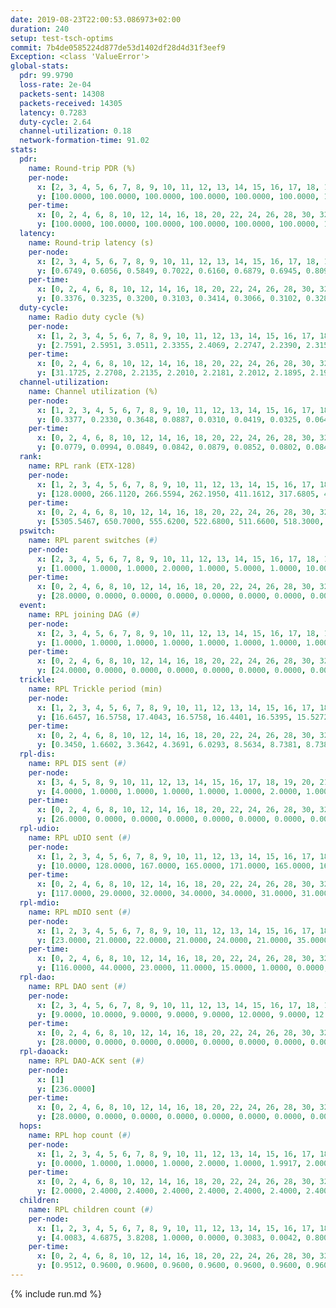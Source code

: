 ```yaml
---
date: 2019-08-23T22:00:53.086973+02:00
duration: 240
setup: test-tsch-optims
commit: 7b4de0585224d877de53d1402df28d4d31f3eef9
Exception: <class 'ValueError'>
global-stats:
  pdr: 99.9790
  loss-rate: 2e-04
  packets-sent: 14308
  packets-received: 14305
  latency: 0.7283
  duty-cycle: 2.64
  channel-utilization: 0.18
  network-formation-time: 91.02
stats:
  pdr:
    name: Round-trip PDR (%)
    per-node:
      x: [2, 3, 4, 5, 6, 7, 8, 9, 10, 11, 12, 13, 14, 15, 16, 17, 18, 19, 20, 21, 22, 23, 24, 25]
      y: [100.0000, 100.0000, 100.0000, 100.0000, 100.0000, 100.0000, 100.0000, 100.0000, 100.0000, 100.0000, 100.0000, 100.0000, 99.4966, 100.0000, 100.0000, 100.0000, 100.0000, 100.0000, 100.0000, 100.0000, 100.0000, 100.0000, 100.0000, 100.0000]
    per-time:
      x: [0, 2, 4, 6, 8, 10, 12, 14, 16, 18, 20, 22, 24, 26, 28, 30, 32, 34, 36, 38, 40, 42, 44, 46, 48, 50, 52, 54, 56, 58, 60, 62, 64, 66, 68, 70, 72, 74, 76, 78, 80, 82, 84, 86, 88, 90, 92, 94, 96, 98, 100, 102, 104, 106, 108, 110, 112, 114, 116, 118, 120, 122, 124, 126, 128, 130, 132, 134, 136, 138, 140, 142, 144, 146, 148, 150, 152, 154, 156, 158, 160, 162, 164, 166, 168, 170, 172, 174, 176, 178, 180, 182, 184, 186, 188, 190, 192, 194, 196, 198, 200, 202, 204, 206, 208, 210, 212, 214, 216, 218, 220, 222, 224, 226, 228, 230, 232, 234, 236, 238]
      y: [100.0000, 100.0000, 100.0000, 100.0000, 100.0000, 100.0000, 100.0000, 100.0000, 100.0000, 100.0000, 100.0000, 100.0000, 100.0000, 100.0000, 100.0000, 100.0000, 100.0000, 100.0000, 100.0000, 100.0000, 100.0000, 100.0000, 100.0000, 100.0000, 100.0000, 100.0000, 100.0000, 100.0000, 100.0000, 100.0000, 100.0000, 100.0000, 100.0000, 100.0000, 100.0000, 100.0000, 100.0000, 100.0000, 100.0000, 100.0000, 100.0000, 100.0000, 100.0000, 100.0000, 100.0000, 100.0000, 100.0000, 100.0000, 100.0000, 100.0000, 100.0000, 100.0000, 100.0000, 100.0000, 100.0000, 100.0000, 100.0000, 100.0000, 100.0000, 100.0000, 100.0000, 100.0000, 100.0000, 100.0000, 100.0000, 100.0000, 100.0000, 100.0000, 100.0000, 100.0000, 100.0000, 100.0000, 100.0000, 100.0000, 100.0000, 100.0000, 100.0000, 100.0000, 100.0000, 100.0000, 100.0000, 100.0000, 100.0000, 100.0000, 100.0000, 100.0000, 100.0000, 100.0000, 100.0000, 100.0000, 100.0000, 100.0000, 100.0000, 100.0000, 100.0000, 100.0000, 100.0000, 100.0000, 100.0000, 99.1667, 98.3333, 100.0000, 100.0000, 100.0000, 100.0000, 100.0000, 100.0000, 100.0000, 100.0000, 100.0000, 100.0000, 100.0000, 100.0000, 100.0000, 100.0000, 100.0000, 100.0000, 100.0000, 100.0000, 100.0000]
  latency:
    name: Round-trip latency (s)
    per-node:
      x: [2, 3, 4, 5, 6, 7, 8, 9, 10, 11, 12, 13, 14, 15, 16, 17, 18, 19, 20, 21, 22, 23, 24, 25]
      y: [0.6749, 0.6056, 0.5849, 0.7022, 0.6160, 0.6879, 0.6945, 0.8090, 0.7563, 0.7832, 0.6911, 0.6708, 0.7846, 0.7125, 0.7050, 0.6941, 0.6790, 0.7455, 0.7102, 0.8241, 0.7504, 0.8819, 0.8814, 0.8106]
    per-time:
      x: [0, 2, 4, 6, 8, 10, 12, 14, 16, 18, 20, 22, 24, 26, 28, 30, 32, 34, 36, 38, 40, 42, 44, 46, 48, 50, 52, 54, 56, 58, 60, 62, 64, 66, 68, 70, 72, 74, 76, 78, 80, 82, 84, 86, 88, 90, 92, 94, 96, 98, 100, 102, 104, 106, 108, 110, 112, 114, 116, 118, 120, 122, 124, 126, 128, 130, 132, 134, 136, 138, 140, 142, 144, 146, 148, 150, 152, 154, 156, 158, 160, 162, 164, 166, 168, 170, 172, 174, 176, 178, 180, 182, 184, 186, 188, 190, 192, 194, 196, 198, 200, 202, 204, 206, 208, 210, 212, 214, 216, 218, 220, 222, 224, 226, 228, 230, 232, 234, 236, 238]
      y: [0.3376, 0.3235, 0.3200, 0.3103, 0.3414, 0.3066, 0.3102, 0.3282, 0.3123, 0.3387, 0.3490, 0.3293, 0.3254, 0.3374, 0.3222, 0.3113, 0.3300, 0.3256, 0.3057, 0.3139, 0.3250, 0.3776, 0.3556, 0.3563, 0.3047, 0.2841, 0.3186, 0.3107, 0.3379, 0.3246, 0.3151, 0.3363, 0.3125, 0.3192, 0.3187, 0.3348, 0.3475, 0.3378, 0.3178, 0.2977, 0.3130, 0.3002, 0.2957, 0.3768, 0.3117, 0.3022, 0.3295, 0.3663, 0.3687, 0.3449, 0.3310, 0.3005, 0.3237, 0.4284, 0.4907, 0.4474, 0.3329, 0.3236, 0.3560, 0.6446, 0.8210, 0.5321, 0.4732, 0.3909, 0.3699, 0.8022, 1.2573, 1.0043, 0.7683, 0.4734, 0.5562, 0.8205, 1.2823, 1.2563, 1.2485, 0.9953, 0.7318, 0.8473, 1.2815, 1.2886, 1.2766, 1.2564, 1.2361, 1.1393, 1.2717, 1.2576, 1.2766, 1.2631, 1.1852, 1.0758, 1.2683, 1.2524, 1.2620, 1.2574, 1.2723, 1.2651, 1.2742, 1.2564, 1.2879, 1.2660, 1.2704, 1.2730, 1.2705, 1.3209, 1.3330, 1.3125, 1.2478, 1.2584, 1.2471, 1.2589, 1.2669, 1.2599, 1.2493, 1.2698, 1.2756, 1.2439, 1.2582, 1.2816, 1.2575, 1.2775]
  duty-cycle:
    name: Radio duty cycle (%)
    per-node:
      x: [1, 2, 3, 4, 5, 6, 7, 8, 9, 10, 11, 12, 13, 14, 15, 16, 17, 18, 19, 20, 21, 22, 23, 24, 25]
      y: [2.7591, 2.5951, 3.0511, 2.3355, 2.4069, 2.2747, 2.2390, 2.3156, 2.2749, 2.1469, 2.3978, 2.2774, 2.3951, 2.4954, 2.6460, 2.3356, 2.3762, 2.4940, 2.4989, 2.5426, 2.6085, 2.4006, 2.4664, 2.4504, 2.3830]
    per-time:
      x: [0, 2, 4, 6, 8, 10, 12, 14, 16, 18, 20, 22, 24, 26, 28, 30, 32, 34, 36, 38, 40, 42, 44, 46, 48, 50, 52, 54, 56, 58, 60, 62, 64, 66, 68, 70, 72, 74, 76, 78, 80, 82, 84, 86, 88, 90, 92, 94, 96, 98, 100, 102, 104, 106, 108, 110, 112, 114, 116, 118, 120, 122, 124, 126, 128, 130, 132, 134, 136, 138, 140, 142, 144, 146, 148, 150, 152, 154, 156, 158, 160, 162, 164, 166, 168, 170, 172, 174, 176, 178, 180, 182, 184, 186, 188, 190, 192, 194, 196, 198, 200, 202, 204, 206, 208, 210, 212, 214, 216, 218, 220, 222, 224, 226, 228, 230, 232, 234, 236, 238]
      y: [31.1725, 2.2708, 2.2135, 2.2010, 2.2181, 2.2012, 2.1895, 2.1931, 2.2153, 2.2046, 2.2188, 2.2115, 2.2073, 2.2137, 2.2435, 2.2304, 2.2032, 2.2103, 2.2027, 2.1980, 2.1957, 3.1297, 2.8722, 2.8210, 2.6907, 2.1798, 2.1885, 2.1897, 2.1921, 2.2380, 2.2023, 2.1902, 2.2065, 2.1975, 2.1997, 2.2004, 2.1961, 2.1945, 2.1894, 2.1958, 2.1763, 2.1865, 2.2048, 2.2193, 2.2191, 2.1652, 2.2002, 2.1924, 2.2028, 2.2001, 2.2033, 2.2072, 2.1838, 2.1853, 2.2014, 2.2009, 2.2085, 2.2007, 2.1955, 2.1812, 2.1985, 2.1922, 2.2048, 2.1935, 2.2040, 2.1926, 2.2058, 2.2014, 2.1863, 2.2015, 2.1874, 2.2072, 2.1902, 2.1867, 2.1741, 2.1850, 2.1913, 2.1953, 2.1863, 2.1991, 2.1839, 2.1987, 2.1839, 2.2137, 2.1858, 2.2071, 2.2198, 2.1991, 2.1811, 2.2028, 2.1940, 2.1955, 2.1755, 2.1908, 2.1835, 2.2042, 2.1815, 2.1908, 2.1917, 2.2067, 2.2826, 2.2295, 2.2095, 3.0546, 3.0909, 3.0022, 2.5710, 2.1884, 2.1860, 2.1972, 2.1766, 2.1747, 2.1871, 2.1803, 2.1920, 2.1931, 2.1872, 2.1901, 2.1959, 2.1653]
  channel-utilization:
    name: Channel utilization (%)
    per-node:
      x: [1, 2, 3, 4, 5, 6, 7, 8, 9, 10, 11, 12, 13, 14, 15, 16, 17, 18, 19, 20, 21, 22, 23, 24, 25]
      y: [0.3377, 0.2330, 0.3648, 0.0887, 0.0310, 0.0419, 0.0325, 0.0643, 0.0314, 0.0686, 0.0326, 0.0352, 0.0492, 0.0304, 0.1906, 0.0704, 0.0401, 0.0794, 0.0437, 0.0750, 0.0473, 0.0337, 0.0325, 0.0326, 0.0326]
    per-time:
      x: [0, 2, 4, 6, 8, 10, 12, 14, 16, 18, 20, 22, 24, 26, 28, 30, 32, 34, 36, 38, 40, 42, 44, 46, 48, 50, 52, 54, 56, 58, 60, 62, 64, 66, 68, 70, 72, 74, 76, 78, 80, 82, 84, 86, 88, 90, 92, 94, 96, 98, 100, 102, 104, 106, 108, 110, 112, 114, 116, 118, 120, 122, 124, 126, 128, 130, 132, 134, 136, 138, 140, 142, 144, 146, 148, 150, 152, 154, 156, 158, 160, 162, 164, 166, 168, 170, 172, 174, 176, 178, 180, 182, 184, 186, 188, 190, 192, 194, 196, 198, 200, 202, 204, 206, 208, 210, 212, 214, 216, 218, 220, 222, 224, 226, 228, 230, 232, 234, 236, 238]
      y: [0.0779, 0.0994, 0.0849, 0.0842, 0.0879, 0.0852, 0.0802, 0.0841, 0.0886, 0.0833, 0.0939, 0.0886, 0.0878, 0.0905, 0.0984, 0.0941, 0.0848, 0.0879, 0.0863, 0.0842, 0.0851, 0.4207, 0.2905, 0.2642, 0.2250, 0.0743, 0.0834, 0.0824, 0.0840, 0.0969, 0.0867, 0.0810, 0.0870, 0.0854, 0.0834, 0.0849, 0.0862, 0.0838, 0.0819, 0.0817, 0.0768, 0.0833, 0.0853, 0.0914, 0.0897, 0.0766, 0.0848, 0.0862, 0.0861, 0.0855, 0.0834, 0.0871, 0.0795, 0.0830, 0.0869, 0.0843, 0.0900, 0.0863, 0.0832, 0.0793, 0.0840, 0.0835, 0.0862, 0.0842, 0.0866, 0.0816, 0.0867, 0.0841, 0.0819, 0.0860, 0.0818, 0.0883, 0.0821, 0.0821, 0.0780, 0.0817, 0.0829, 0.0837, 0.0814, 0.0883, 0.0823, 0.0875, 0.0810, 0.0896, 0.0820, 0.0880, 0.0903, 0.0856, 0.0798, 0.0883, 0.0824, 0.0833, 0.0771, 0.0801, 0.0791, 0.0864, 0.0773, 0.0811, 0.0827, 0.0883, 0.0895, 0.0862, 0.0869, 0.3892, 0.3695, 0.3435, 0.2484, 0.0806, 0.0820, 0.0834, 0.0778, 0.0794, 0.0808, 0.0788, 0.0843, 0.0841, 0.0813, 0.0819, 0.0830, 0.0742]
  rank:
    name: RPL rank (ETX-128)
    per-node:
      x: [1, 2, 3, 4, 5, 6, 7, 8, 9, 10, 11, 12, 13, 14, 15, 16, 17, 18, 19, 20, 21, 22, 23, 24, 25]
      y: [128.0000, 266.1120, 266.5594, 262.1950, 411.1612, 317.6805, 437.7429, 409.1784, 559.1240, 445.8313, 848.2541, 406.8264, 433.1116, 800.2614, 400.8755, 468.0373, 427.3444, 554.0954, 810.5597, 827.5207, 631.9588, 609.6390, 707.6857, 701.5556, 1032.8845]
    per-time:
      x: [0, 2, 4, 6, 8, 10, 12, 14, 16, 18, 20, 22, 24, 26, 28, 30, 32, 34, 36, 38, 40, 42, 44, 46, 48, 50, 52, 54, 56, 58, 60, 62, 64, 66, 68, 70, 72, 74, 76, 78, 80, 82, 84, 86, 88, 90, 92, 94, 96, 98, 100, 102, 104, 106, 108, 110, 112, 114, 116, 118, 120, 122, 124, 126, 128, 130, 132, 134, 136, 138, 140, 142, 144, 146, 148, 150, 152, 154, 156, 158, 160, 162, 164, 166, 168, 170, 172, 174, 176, 178, 180, 182, 184, 186, 188, 190, 192, 194, 196, 198, 200, 202, 204, 206, 208, 210, 212, 214, 216, 218, 220, 222, 224, 226, 228, 230, 232, 234, 236, 238]
      y: [5305.5467, 650.7000, 555.6200, 522.6800, 511.6600, 518.3000, 513.7200, 511.4800, 508.2200, 482.7400, 488.5490, 488.1400, 497.9400, 487.9020, 505.2600, 500.1176, 493.8400, 485.4400, 480.4200, 478.3400, 482.9000, 321.8182, 285.7932, 280.9351, 289.0928, 470.0200, 462.9200, 456.9600, 458.5400, 474.4200, 474.2600, 473.2800, 472.1569, 468.0200, 457.9000, 459.9400, 468.4200, 477.3400, 471.2000, 464.2600, 469.5800, 467.7400, 457.5294, 451.3400, 451.1400, 449.7200, 450.9800, 457.6000, 455.0600, 452.8600, 449.9800, 444.9800, 444.2600, 451.1000, 463.0784, 458.7308, 473.2745, 473.1176, 472.9200, 474.6471, 469.3000, 484.2500, 484.7600, 490.0784, 492.0600, 494.8039, 492.9808, 471.9423, 456.1800, 464.9020, 465.3137, 461.4314, 458.2600, 464.4000, 465.2157, 454.8600, 460.4600, 458.9216, 457.0200, 462.3200, 460.8400, 452.4510, 452.7059, 461.3462, 466.4200, 463.2400, 466.2353, 467.5098, 469.2000, 475.2075, 469.9038, 450.2000, 444.2000, 446.7000, 449.6800, 450.6400, 447.4400, 451.9200, 448.2800, 447.6078, 457.4706, 458.5800, 453.8600, 309.3600, 281.0873, 287.8779, 299.6834, 445.6200, 441.1000, 447.2308, 450.2800, 445.2000, 440.2200, 440.8200, 444.3200, 446.9000, 443.8800, 441.3600, 441.2400, 438.1400]
  pswitch:
    name: RPL parent switches (#)
    per-node:
      x: [2, 3, 4, 5, 6, 7, 8, 9, 10, 11, 12, 13, 14, 15, 16, 17, 18, 19, 20, 21, 22, 23, 24, 25]
      y: [1.0000, 1.0000, 1.0000, 2.0000, 1.0000, 5.0000, 1.0000, 10.0000, 3.0000, 4.0000, 2.0000, 2.0000, 2.0000, 1.0000, 1.0000, 1.0000, 1.0000, 3.0000, 2.0000, 4.0000, 1.0000, 6.0000, 4.0000, 11.0000]
    per-time:
      x: [0, 2, 4, 6, 8, 10, 12, 14, 16, 18, 20, 22, 24, 26, 28, 30, 32, 34, 36, 38, 40, 42, 44, 46, 48, 50, 52, 54, 56, 58, 60, 62, 64, 66, 68, 70, 72, 74, 76, 78, 80, 82, 84, 86, 88, 90, 92, 94, 96, 98, 100, 102, 104, 106, 108, 110, 112, 114, 116, 118, 120, 122, 124, 126, 128, 130, 132, 134, 136, 138, 140, 142, 144, 146, 148, 150, 152, 154, 156, 158, 160, 162, 164, 166, 168, 170, 172, 174, 176, 178, 180, 182, 184, 186, 188, 190, 192, 194, 196, 198, 200, 202, 204, 206, 208, 210, 212, 214, 216, 218]
      y: [28.0000, 0.0000, 0.0000, 0.0000, 0.0000, 0.0000, 0.0000, 0.0000, 0.0000, 0.0000, 1.0000, 0.0000, 0.0000, 1.0000, 0.0000, 1.0000, 0.0000, 0.0000, 0.0000, 0.0000, 0.0000, 2.0000, 0.0000, 0.0000, 0.0000, 0.0000, 0.0000, 0.0000, 0.0000, 0.0000, 0.0000, 0.0000, 1.0000, 0.0000, 0.0000, 0.0000, 0.0000, 0.0000, 0.0000, 0.0000, 0.0000, 0.0000, 1.0000, 0.0000, 0.0000, 0.0000, 0.0000, 0.0000, 0.0000, 0.0000, 0.0000, 0.0000, 0.0000, 0.0000, 1.0000, 2.0000, 1.0000, 1.0000, 0.0000, 1.0000, 0.0000, 2.0000, 0.0000, 1.0000, 0.0000, 1.0000, 2.0000, 2.0000, 0.0000, 1.0000, 1.0000, 1.0000, 0.0000, 0.0000, 1.0000, 0.0000, 0.0000, 1.0000, 0.0000, 0.0000, 0.0000, 1.0000, 1.0000, 2.0000, 0.0000, 0.0000, 1.0000, 1.0000, 0.0000, 3.0000, 2.0000, 0.0000, 0.0000, 0.0000, 0.0000, 0.0000, 0.0000, 0.0000, 0.0000, 1.0000, 2.0000, 0.0000, 0.0000, 0.0000, 0.0000, 0.0000, 0.0000, 0.0000, 0.0000, 2.0000]
  event:
    name: RPL joining DAG (#)
    per-node:
      x: [2, 3, 4, 5, 6, 7, 8, 9, 10, 11, 12, 13, 14, 15, 16, 17, 18, 19, 20, 21, 22, 23, 24, 25]
      y: [1.0000, 1.0000, 1.0000, 1.0000, 1.0000, 1.0000, 1.0000, 1.0000, 1.0000, 1.0000, 1.0000, 1.0000, 2.0000, 1.0000, 1.0000, 1.0000, 1.0000, 1.0000, 1.0000, 1.0000, 1.0000, 1.0000, 1.0000, 1.0000]
    per-time:
      x: [0, 2, 4, 6, 8, 10, 12, 14, 16, 18, 20, 22, 24, 26, 28, 30, 32, 34, 36, 38, 40, 42, 44, 46, 48, 50, 52, 54, 56, 58, 60, 62, 64, 66, 68, 70, 72, 74, 76, 78, 80, 82, 84, 86, 88, 90, 92, 94, 96, 98, 100, 102, 104, 106, 108, 110, 112, 114, 116, 118, 120, 122, 124, 126, 128, 130, 132, 134, 136, 138, 140, 142, 144, 146, 148, 150, 152, 154, 156, 158, 160, 162, 164, 166, 168, 170, 172, 174, 176, 178, 180, 182, 184, 186, 188, 190, 192, 194, 196, 198, 200]
      y: [24.0000, 0.0000, 0.0000, 0.0000, 0.0000, 0.0000, 0.0000, 0.0000, 0.0000, 0.0000, 0.0000, 0.0000, 0.0000, 0.0000, 0.0000, 0.0000, 0.0000, 0.0000, 0.0000, 0.0000, 0.0000, 0.0000, 0.0000, 0.0000, 0.0000, 0.0000, 0.0000, 0.0000, 0.0000, 0.0000, 0.0000, 0.0000, 0.0000, 0.0000, 0.0000, 0.0000, 0.0000, 0.0000, 0.0000, 0.0000, 0.0000, 0.0000, 0.0000, 0.0000, 0.0000, 0.0000, 0.0000, 0.0000, 0.0000, 0.0000, 0.0000, 0.0000, 0.0000, 0.0000, 0.0000, 0.0000, 0.0000, 0.0000, 0.0000, 0.0000, 0.0000, 0.0000, 0.0000, 0.0000, 0.0000, 0.0000, 0.0000, 0.0000, 0.0000, 0.0000, 0.0000, 0.0000, 0.0000, 0.0000, 0.0000, 0.0000, 0.0000, 0.0000, 0.0000, 0.0000, 0.0000, 0.0000, 0.0000, 0.0000, 0.0000, 0.0000, 0.0000, 0.0000, 0.0000, 0.0000, 0.0000, 0.0000, 0.0000, 0.0000, 0.0000, 0.0000, 0.0000, 0.0000, 0.0000, 0.0000, 1.0000]
  trickle:
    name: RPL Trickle period (min)
    per-node:
      x: [1, 2, 3, 4, 5, 6, 7, 8, 9, 10, 11, 12, 13, 14, 15, 16, 17, 18, 19, 20, 21, 22, 23, 24, 25]
      y: [16.6457, 16.5758, 17.4043, 16.5758, 16.4401, 16.5395, 15.5272, 15.6515, 15.5801, 16.4599, 15.5824, 15.6576, 15.6644, 15.5860, 15.6495, 15.6501, 15.6495, 15.6492, 16.5306, 15.6568, 16.5832, 15.6492, 16.6094, 16.5843, 16.5608]
    per-time:
      x: [0, 2, 4, 6, 8, 10, 12, 14, 16, 18, 20, 22, 24, 26, 28, 30, 32, 34, 36, 38, 40, 42, 44, 46, 48, 50, 52, 54, 56, 58, 60, 62, 64, 66, 68, 70, 72, 74, 76, 78, 80, 82, 84, 86, 88, 90, 92, 94, 96, 98, 100, 102, 104, 106, 108, 110, 112, 114, 116, 118, 120, 122, 124, 126, 128, 130, 132, 134, 136, 138, 140, 142, 144, 146, 148, 150, 152, 154, 156, 158, 160, 162, 164, 166, 168, 170, 172, 174, 176, 178, 180, 182, 184, 186, 188, 190, 192, 194, 196, 198, 200, 202, 204, 206, 208, 210, 212, 214, 216, 218, 220, 222, 224, 226, 228, 230, 232, 234, 236, 238]
      y: [0.3450, 1.6602, 3.3642, 4.3691, 6.0293, 8.5634, 8.7381, 8.7381, 9.2624, 16.9520, 17.4763, 17.4763, 17.4763, 17.4763, 17.4763, 17.4763, 17.4763, 17.4763, 17.4763, 17.4763, 17.4763, 17.4763, 17.4763, 17.4763, 17.4763, 17.4763, 17.4763, 17.4763, 17.4763, 17.4763, 17.4763, 17.4763, 17.4763, 17.4763, 17.4763, 17.4763, 17.4763, 17.4763, 17.4763, 17.4763, 17.4763, 17.4763, 17.4763, 17.4763, 17.4763, 17.4763, 17.4763, 17.4763, 17.4763, 17.4763, 17.4763, 17.4763, 17.4763, 17.4763, 17.4763, 17.4763, 17.4763, 17.4763, 17.4763, 17.4763, 17.4763, 17.4763, 17.4763, 17.4763, 17.4763, 17.4763, 17.4763, 17.4763, 17.4763, 17.4763, 17.4763, 17.4763, 17.4763, 17.4763, 17.4763, 17.4763, 17.4763, 17.4763, 17.4763, 17.4763, 17.4763, 17.4763, 17.4763, 17.4763, 17.4763, 17.4763, 17.4763, 17.4763, 17.4763, 17.4763, 17.4763, 17.4763, 17.4763, 17.4763, 17.4763, 17.4763, 17.4763, 17.4763, 17.4763, 17.4763, 13.0871, 9.2023, 9.5246, 16.2370, 16.8688, 17.0605, 16.5991, 12.9324, 12.9324, 15.1237, 17.4763, 17.4763, 17.4763, 17.4763, 17.4763, 17.4763, 17.4763, 17.4763, 17.4763, 17.4763]
  rpl-dis:
    name: RPL DIS sent (#)
    per-node:
      x: [3, 4, 5, 8, 9, 10, 11, 12, 13, 14, 15, 16, 17, 18, 19, 20, 21, 22, 23, 24, 25]
      y: [4.0000, 1.0000, 1.0000, 1.0000, 1.0000, 1.0000, 2.0000, 1.0000, 1.0000, 3.0000, 1.0000, 1.0000, 1.0000, 1.0000, 2.0000, 1.0000, 2.0000, 1.0000, 1.0000, 2.0000, 2.0000]
    per-time:
      x: [0, 2, 4, 6, 8, 10, 12, 14, 16, 18, 20, 22, 24, 26, 28, 30, 32, 34, 36, 38, 40, 42, 44, 46, 48, 50, 52, 54, 56, 58, 60, 62, 64, 66, 68, 70, 72, 74, 76, 78, 80, 82, 84, 86, 88, 90, 92, 94, 96, 98, 100, 102, 104, 106, 108, 110, 112, 114, 116, 118, 120, 122, 124, 126, 128, 130, 132, 134, 136, 138, 140, 142, 144, 146, 148, 150, 152, 154, 156, 158, 160, 162, 164, 166, 168, 170, 172, 174, 176, 178, 180, 182, 184, 186, 188, 190, 192, 194, 196, 198, 200, 202, 204, 206, 208, 210, 212]
      y: [26.0000, 0.0000, 0.0000, 0.0000, 0.0000, 0.0000, 0.0000, 0.0000, 0.0000, 0.0000, 0.0000, 0.0000, 0.0000, 0.0000, 0.0000, 0.0000, 0.0000, 0.0000, 0.0000, 0.0000, 0.0000, 0.0000, 1.0000, 1.0000, 0.0000, 0.0000, 0.0000, 0.0000, 0.0000, 0.0000, 0.0000, 0.0000, 0.0000, 0.0000, 0.0000, 0.0000, 0.0000, 0.0000, 0.0000, 0.0000, 0.0000, 0.0000, 0.0000, 0.0000, 0.0000, 0.0000, 0.0000, 0.0000, 0.0000, 0.0000, 0.0000, 0.0000, 0.0000, 0.0000, 0.0000, 0.0000, 0.0000, 0.0000, 0.0000, 0.0000, 0.0000, 0.0000, 0.0000, 0.0000, 0.0000, 0.0000, 0.0000, 0.0000, 0.0000, 0.0000, 0.0000, 0.0000, 0.0000, 0.0000, 0.0000, 0.0000, 0.0000, 0.0000, 0.0000, 0.0000, 0.0000, 0.0000, 0.0000, 0.0000, 0.0000, 0.0000, 0.0000, 0.0000, 0.0000, 0.0000, 0.0000, 0.0000, 0.0000, 0.0000, 0.0000, 0.0000, 0.0000, 0.0000, 0.0000, 0.0000, 1.0000, 0.0000, 0.0000, 0.0000, 1.0000, 0.0000, 1.0000]
  rpl-udio:
    name: RPL uDIO sent (#)
    per-node:
      x: [1, 2, 3, 4, 5, 6, 7, 8, 9, 10, 11, 12, 13, 14, 15, 16, 17, 18, 19, 20, 21, 22, 23, 24, 25]
      y: [10.0000, 128.0000, 167.0000, 165.0000, 171.0000, 165.0000, 165.0000, 168.0000, 163.0000, 162.0000, 177.0000, 166.0000, 163.0000, 175.0000, 151.0000, 163.0000, 166.0000, 171.0000, 158.0000, 162.0000, 165.0000, 171.0000, 165.0000, 168.0000, 168.0000]
    per-time:
      x: [0, 2, 4, 6, 8, 10, 12, 14, 16, 18, 20, 22, 24, 26, 28, 30, 32, 34, 36, 38, 40, 42, 44, 46, 48, 50, 52, 54, 56, 58, 60, 62, 64, 66, 68, 70, 72, 74, 76, 78, 80, 82, 84, 86, 88, 90, 92, 94, 96, 98, 100, 102, 104, 106, 108, 110, 112, 114, 116, 118, 120, 122, 124, 126, 128, 130, 132, 134, 136, 138, 140, 142, 144, 146, 148, 150, 152, 154, 156, 158, 160, 162, 164, 166, 168, 170, 172, 174, 176, 178, 180, 182, 184, 186, 188, 190, 192, 194, 196, 198, 200, 202, 204, 206, 208, 210, 212, 214, 216, 218, 220, 222, 224, 226, 228, 230, 232, 234, 236, 238]
      y: [117.0000, 29.0000, 32.0000, 34.0000, 34.0000, 31.0000, 31.0000, 32.0000, 35.0000, 33.0000, 37.0000, 33.0000, 32.0000, 27.0000, 37.0000, 33.0000, 30.0000, 34.0000, 26.0000, 34.0000, 31.0000, 37.0000, 38.0000, 32.0000, 37.0000, 31.0000, 31.0000, 27.0000, 34.0000, 34.0000, 31.0000, 30.0000, 32.0000, 33.0000, 30.0000, 33.0000, 36.0000, 31.0000, 33.0000, 32.0000, 32.0000, 33.0000, 31.0000, 36.0000, 28.0000, 34.0000, 29.0000, 32.0000, 33.0000, 34.0000, 35.0000, 28.0000, 31.0000, 34.0000, 30.0000, 29.0000, 33.0000, 31.0000, 30.0000, 32.0000, 32.0000, 33.0000, 34.0000, 31.0000, 32.0000, 31.0000, 33.0000, 31.0000, 28.0000, 35.0000, 32.0000, 31.0000, 31.0000, 30.0000, 31.0000, 37.0000, 33.0000, 35.0000, 32.0000, 31.0000, 28.0000, 30.0000, 36.0000, 35.0000, 33.0000, 33.0000, 31.0000, 36.0000, 33.0000, 30.0000, 31.0000, 31.0000, 32.0000, 33.0000, 30.0000, 34.0000, 29.0000, 32.0000, 30.0000, 34.0000, 32.0000, 28.0000, 35.0000, 36.0000, 39.0000, 29.0000, 37.0000, 31.0000, 33.0000, 32.0000, 37.0000, 28.0000, 28.0000, 32.0000, 33.0000, 31.0000, 35.0000, 33.0000, 34.0000, 27.0000]
  rpl-mdio:
    name: RPL mDIO sent (#)
    per-node:
      x: [1, 2, 3, 4, 5, 6, 7, 8, 9, 10, 11, 12, 13, 14, 15, 16, 17, 18, 19, 20, 21, 22, 23, 24, 25]
      y: [23.0000, 21.0000, 22.0000, 21.0000, 24.0000, 21.0000, 35.0000, 27.0000, 32.0000, 22.0000, 28.0000, 29.0000, 27.0000, 27.0000, 29.0000, 29.0000, 28.0000, 29.0000, 21.0000, 27.0000, 20.0000, 27.0000, 20.0000, 20.0000, 21.0000]
    per-time:
      x: [0, 2, 4, 6, 8, 10, 12, 14, 16, 18, 20, 22, 24, 26, 28, 30, 32, 34, 36, 38, 40, 42, 44, 46, 48, 50, 52, 54, 56, 58, 60, 62, 64, 66, 68, 70, 72, 74, 76, 78, 80, 82, 84, 86, 88, 90, 92, 94, 96, 98, 100, 102, 104, 106, 108, 110, 112, 114, 116, 118, 120, 122, 124, 126, 128, 130, 132, 134, 136, 138, 140, 142, 144, 146, 148, 150, 152, 154, 156, 158, 160, 162, 164, 166, 168, 170, 172, 174, 176, 178, 180, 182, 184, 186, 188, 190, 192, 194, 196, 198, 200, 202, 204, 206, 208, 210, 212, 214, 216, 218, 220, 222, 224, 226, 228, 230, 232, 234, 236, 238]
      y: [116.0000, 44.0000, 23.0000, 11.0000, 15.0000, 1.0000, 0.0000, 7.0000, 12.0000, 6.0000, 0.0000, 0.0000, 0.0000, 4.0000, 7.0000, 1.0000, 4.0000, 9.0000, 0.0000, 0.0000, 0.0000, 1.0000, 3.0000, 9.0000, 3.0000, 5.0000, 4.0000, 0.0000, 0.0000, 1.0000, 0.0000, 4.0000, 4.0000, 5.0000, 9.0000, 2.0000, 0.0000, 0.0000, 0.0000, 3.0000, 2.0000, 5.0000, 8.0000, 5.0000, 2.0000, 0.0000, 1.0000, 0.0000, 1.0000, 7.0000, 7.0000, 7.0000, 2.0000, 0.0000, 0.0000, 0.0000, 1.0000, 3.0000, 7.0000, 6.0000, 6.0000, 2.0000, 0.0000, 0.0000, 0.0000, 2.0000, 4.0000, 9.0000, 3.0000, 6.0000, 1.0000, 1.0000, 0.0000, 0.0000, 1.0000, 6.0000, 4.0000, 7.0000, 6.0000, 0.0000, 0.0000, 0.0000, 0.0000, 3.0000, 6.0000, 6.0000, 6.0000, 4.0000, 0.0000, 0.0000, 0.0000, 1.0000, 3.0000, 6.0000, 7.0000, 6.0000, 2.0000, 0.0000, 0.0000, 1.0000, 27.0000, 40.0000, 16.0000, 2.0000, 12.0000, 6.0000, 0.0000, 5.0000, 3.0000, 9.0000, 2.0000, 2.0000, 3.0000, 1.0000, 2.0000, 1.0000, 6.0000, 4.0000, 1.0000, 2.0000]
  rpl-dao:
    name: RPL DAO sent (#)
    per-node:
      x: [2, 3, 4, 5, 6, 7, 8, 9, 10, 11, 12, 13, 14, 15, 16, 17, 18, 19, 20, 21, 22, 23, 24, 25]
      y: [9.0000, 10.0000, 9.0000, 9.0000, 9.0000, 12.0000, 9.0000, 12.0000, 10.0000, 11.0000, 9.0000, 10.0000, 9.0000, 9.0000, 9.0000, 9.0000, 9.0000, 10.0000, 9.0000, 11.0000, 9.0000, 11.0000, 10.0000, 12.0000]
    per-time:
      x: [0, 2, 4, 6, 8, 10, 12, 14, 16, 18, 20, 22, 24, 26, 28, 30, 32, 34, 36, 38, 40, 42, 44, 46, 48, 50, 52, 54, 56, 58, 60, 62, 64, 66, 68, 70, 72, 74, 76, 78, 80, 82, 84, 86, 88, 90, 92, 94, 96, 98, 100, 102, 104, 106, 108, 110, 112, 114, 116, 118, 120, 122, 124, 126, 128, 130, 132, 134, 136, 138, 140, 142, 144, 146, 148, 150, 152, 154, 156, 158, 160, 162, 164, 166, 168, 170, 172, 174, 176, 178, 180, 182, 184, 186, 188, 190, 192, 194, 196, 198, 200, 202, 204, 206, 208, 210, 212, 214, 216, 218, 220, 222, 224, 226, 228, 230, 232, 234, 236, 238]
      y: [28.0000, 0.0000, 0.0000, 0.0000, 0.0000, 0.0000, 0.0000, 0.0000, 0.0000, 0.0000, 1.0000, 0.0000, 0.0000, 1.0000, 21.0000, 2.0000, 0.0000, 0.0000, 0.0000, 0.0000, 0.0000, 3.0000, 0.0000, 0.0000, 1.0000, 0.0000, 0.0000, 1.0000, 12.0000, 7.0000, 0.0000, 0.0000, 1.0000, 0.0000, 0.0000, 2.0000, 1.0000, 0.0000, 1.0000, 0.0000, 0.0000, 1.0000, 9.0000, 9.0000, 0.0000, 0.0000, 1.0000, 0.0000, 0.0000, 1.0000, 2.0000, 0.0000, 1.0000, 0.0000, 1.0000, 2.0000, 5.0000, 12.0000, 0.0000, 1.0000, 0.0000, 2.0000, 0.0000, 2.0000, 2.0000, 1.0000, 2.0000, 1.0000, 0.0000, 2.0000, 2.0000, 12.0000, 1.0000, 1.0000, 1.0000, 0.0000, 0.0000, 1.0000, 2.0000, 1.0000, 1.0000, 1.0000, 2.0000, 4.0000, 0.0000, 7.0000, 5.0000, 2.0000, 0.0000, 3.0000, 2.0000, 0.0000, 1.0000, 1.0000, 0.0000, 1.0000, 0.0000, 2.0000, 1.0000, 6.0000, 7.0000, 1.0000, 1.0000, 1.0000, 2.0000, 1.0000, 0.0000, 1.0000, 0.0000, 3.0000, 0.0000, 2.0000, 1.0000, 1.0000, 9.0000, 1.0000, 2.0000, 1.0000, 2.0000, 1.0000]
  rpl-daoack:
    name: RPL DAO-ACK sent (#)
    per-node:
      x: [1]
      y: [236.0000]
    per-time:
      x: [0, 2, 4, 6, 8, 10, 12, 14, 16, 18, 20, 22, 24, 26, 28, 30, 32, 34, 36, 38, 40, 42, 44, 46, 48, 50, 52, 54, 56, 58, 60, 62, 64, 66, 68, 70, 72, 74, 76, 78, 80, 82, 84, 86, 88, 90, 92, 94, 96, 98, 100, 102, 104, 106, 108, 110, 112, 114, 116, 118, 120, 122, 124, 126, 128, 130, 132, 134, 136, 138, 140, 142, 144, 146, 148, 150, 152, 154, 156, 158, 160, 162, 164, 166, 168, 170, 172, 174, 176, 178, 180, 182, 184, 186, 188, 190, 192, 194, 196, 198, 200, 202, 204, 206, 208, 210, 212, 214, 216, 218, 220, 222, 224, 226, 228, 230, 232, 234, 236, 238]
      y: [28.0000, 0.0000, 0.0000, 0.0000, 0.0000, 0.0000, 0.0000, 0.0000, 0.0000, 0.0000, 1.0000, 0.0000, 0.0000, 1.0000, 21.0000, 2.0000, 0.0000, 0.0000, 0.0000, 0.0000, 0.0000, 3.0000, 0.0000, 0.0000, 1.0000, 0.0000, 0.0000, 1.0000, 12.0000, 7.0000, 0.0000, 0.0000, 1.0000, 0.0000, 0.0000, 2.0000, 1.0000, 0.0000, 1.0000, 0.0000, 0.0000, 1.0000, 9.0000, 9.0000, 0.0000, 0.0000, 1.0000, 0.0000, 0.0000, 1.0000, 2.0000, 0.0000, 1.0000, 0.0000, 1.0000, 2.0000, 5.0000, 12.0000, 0.0000, 1.0000, 0.0000, 2.0000, 0.0000, 2.0000, 2.0000, 1.0000, 2.0000, 1.0000, 0.0000, 2.0000, 2.0000, 12.0000, 1.0000, 1.0000, 1.0000, 0.0000, 0.0000, 1.0000, 3.0000, 0.0000, 1.0000, 1.0000, 2.0000, 4.0000, 0.0000, 8.0000, 4.0000, 2.0000, 0.0000, 3.0000, 2.0000, 0.0000, 1.0000, 1.0000, 0.0000, 1.0000, 0.0000, 2.0000, 1.0000, 6.0000, 7.0000, 1.0000, 1.0000, 1.0000, 2.0000, 1.0000, 0.0000, 1.0000, 0.0000, 3.0000, 0.0000, 2.0000, 1.0000, 1.0000, 9.0000, 1.0000, 2.0000, 1.0000, 2.0000, 1.0000]
  hops:
    name: RPL hop count (#)
    per-node:
      x: [1, 2, 3, 4, 5, 6, 7, 8, 9, 10, 11, 12, 13, 14, 15, 16, 17, 18, 19, 20, 21, 22, 23, 24, 25]
      y: [0.0000, 1.0000, 1.0000, 1.0000, 2.0000, 1.0000, 1.9917, 2.0000, 3.0917, 2.1792, 3.1799, 2.0000, 2.0000, 3.0000, 2.0000, 2.0000, 2.0000, 2.0000, 3.0000, 3.0000, 3.4561, 3.0000, 3.7029, 3.6987, 3.5439]
    per-time:
      x: [0, 2, 4, 6, 8, 10, 12, 14, 16, 18, 20, 22, 24, 26, 28, 30, 32, 34, 36, 38, 40, 42, 44, 46, 48, 50, 52, 54, 56, 58, 60, 62, 64, 66, 68, 70, 72, 74, 76, 78, 80, 82, 84, 86, 88, 90, 92, 94, 96, 98, 100, 102, 104, 106, 108, 110, 112, 114, 116, 118, 120, 122, 124, 126, 128, 130, 132, 134, 136, 138, 140, 142, 144, 146, 148, 150, 152, 154, 156, 158, 160, 162, 164, 166, 168, 170, 172, 174, 176, 178, 180, 182, 184, 186, 188, 190, 192, 194, 196, 198, 200, 202, 204, 206, 208, 210, 212, 214, 216, 218, 220, 222, 224, 226, 228, 230, 232, 234, 236, 238]
      y: [2.0000, 2.4000, 2.4000, 2.4000, 2.4000, 2.4000, 2.4000, 2.4000, 2.4000, 2.4000, 2.4000, 2.4000, 2.4000, 2.3600, 2.3600, 2.3600, 2.3600, 2.3600, 2.3600, 2.3600, 2.3600, 2.3600, 2.2800, 2.2800, 2.2800, 2.2800, 2.2800, 2.2800, 2.2800, 2.2800, 2.2800, 2.2800, 2.2800, 2.2800, 2.2800, 2.2800, 2.2800, 2.2800, 2.2800, 2.2800, 2.2800, 2.2800, 2.3200, 2.3200, 2.3200, 2.3200, 2.3200, 2.3200, 2.3200, 2.3200, 2.3200, 2.3200, 2.3200, 2.3200, 2.3200, 2.2400, 2.2200, 2.2000, 2.2000, 2.2000, 2.2000, 2.2400, 2.3200, 2.3200, 2.3200, 2.3200, 2.3200, 2.2400, 2.2400, 2.2400, 2.2400, 2.2400, 2.2000, 2.2000, 2.2200, 2.2400, 2.2400, 2.2400, 2.2800, 2.2800, 2.2800, 2.2800, 2.2800, 2.2800, 2.2800, 2.2800, 2.2400, 2.2400, 2.2400, 2.2400, 2.1800, 2.2000, 2.2000, 2.2000, 2.2000, 2.2000, 2.2000, 2.2000, 2.2000, 2.2000, 2.2000, 2.2000, 2.2000, 2.2000, 2.2000, 2.2000, 2.2000, 2.2000, 2.2000, 2.2000, 2.2000, 2.2000, 2.2000, 2.2000, 2.2000, 2.2000, 2.2000, 2.2000, 2.2000, 2.2000]
  children:
    name: RPL children count (#)
    per-node:
      x: [1, 2, 3, 4, 5, 6, 7, 8, 9, 10, 11, 12, 13, 14, 15, 16, 17, 18, 19, 20, 21, 22, 23, 24, 25]
      y: [4.0083, 4.6875, 3.8208, 1.0000, 0.0000, 0.3083, 0.0042, 0.8000, 0.0000, 1.2292, 0.0000, 0.0875, 0.4208, 0.0000, 2.9375, 0.9958, 0.2208, 1.0958, 0.3933, 1.4142, 0.4561, 0.0460, 0.0000, 0.0460, 0.0000]
    per-time:
      x: [0, 2, 4, 6, 8, 10, 12, 14, 16, 18, 20, 22, 24, 26, 28, 30, 32, 34, 36, 38, 40, 42, 44, 46, 48, 50, 52, 54, 56, 58, 60, 62, 64, 66, 68, 70, 72, 74, 76, 78, 80, 82, 84, 86, 88, 90, 92, 94, 96, 98, 100, 102, 104, 106, 108, 110, 112, 114, 116, 118, 120, 122, 124, 126, 128, 130, 132, 134, 136, 138, 140, 142, 144, 146, 148, 150, 152, 154, 156, 158, 160, 162, 164, 166, 168, 170, 172, 174, 176, 178, 180, 182, 184, 186, 188, 190, 192, 194, 196, 198, 200, 202, 204, 206, 208, 210, 212, 214, 216, 218, 220, 222, 224, 226, 228, 230, 232, 234, 236, 238]
      y: [0.9512, 0.9600, 0.9600, 0.9600, 0.9600, 0.9600, 0.9600, 0.9600, 0.9600, 0.9600, 0.9600, 0.9600, 0.9600, 0.9600, 0.9600, 0.9600, 0.9600, 0.9600, 0.9600, 0.9600, 0.9600, 0.9600, 0.9600, 0.9600, 0.9600, 0.9600, 0.9600, 0.9600, 0.9600, 0.9600, 0.9600, 0.9600, 0.9600, 0.9600, 0.9600, 0.9600, 0.9600, 0.9600, 0.9600, 0.9600, 0.9600, 0.9600, 0.9600, 0.9600, 0.9600, 0.9600, 0.9600, 0.9600, 0.9600, 0.9600, 0.9600, 0.9600, 0.9600, 0.9600, 0.9600, 0.9600, 0.9600, 0.9600, 0.9600, 0.9600, 0.9600, 0.9600, 0.9600, 0.9600, 0.9600, 0.9600, 0.9600, 0.9600, 0.9600, 0.9600, 0.9600, 0.9600, 0.9600, 0.9600, 0.9600, 0.9600, 0.9600, 0.9600, 0.9600, 0.9600, 0.9600, 0.9600, 0.9600, 0.9600, 0.9600, 0.9600, 0.9600, 0.9600, 0.9600, 0.9600, 0.9600, 0.9600, 0.9600, 0.9600, 0.9600, 0.9600, 0.9600, 0.9600, 0.9600, 0.9600, 0.9600, 0.9600, 0.9600, 0.9600, 0.9600, 0.9600, 0.9600, 0.9600, 0.9600, 0.9600, 0.9600, 0.9600, 0.9600, 0.9600, 0.9600, 0.9600, 0.9600, 0.9600, 0.9600, 0.9600]
---
```


{% include run.md %}

